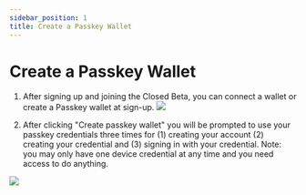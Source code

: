 ```yaml
---
sidebar_position: 1
title: Create a Passkey Wallet
---
```

# Create a Passkey Wallet
1. After signing up and joining the Closed Beta, you can connect a wallet or create a Passkey wallet at sign-up.
![](https://d3q7ie80jbiqey.cloudfront.net/media/image/zoom/970a74d8-c2f3-4e9e-b4ea-6dde39de1d1f/1/50/56.235431235431?0)

2. After clicking "Create passkey wallet" you will be prompted to use your passkey credentials three times for (1) creating your account (2) creating your credential and (3) signing in with your credential. Note: you may only have one device credential at any time and you need access to do anything.

![](https://d3q7ie80jbiqey.cloudfront.net/media/image/zoom/d45313f8-18dc-4755-9017-c8690d321c40/1/50/41.433566433566?0)